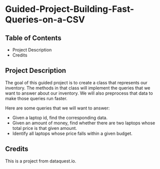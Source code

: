 # Guided-Project-Building-Fast-Queries-on-a-CSV

## Table of Contents
- Project Description
- Credits

## Project Description
The goal of this guided project is to create a class that represents our inventory. The methods in that class will implement the queries that we want to answer about our inventory. We will also preprocess that data to make those queries run faster.

Here are some queries that we will want to answer:

* Given a laptop id, find the corresponding data.
* Given an amount of money, find whether there are two laptops whose total price is that given amount.
* Identify all laptops whose price falls within a given budget.

## Credits
This is a project from dataquest.io.
